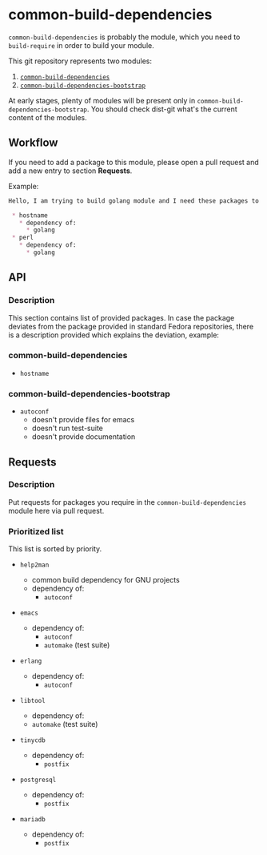 # common-build-dependencies

`common-build-dependencies` is probably the module, which you need to
`build-require` in order to build your module.

This git repository represents two modules:

 1. [`common-build-dependencies`](http://pkgs.fedoraproject.org/cgit/modules/common-build-dependencies.git/)
 2. [`common-build-dependencies-bootstrap`](http://pkgs.fedoraproject.org/cgit/modules/common-build-dependencies-bootstrap.git/)

At early stages, plenty of modules will be present only in
`common-build-dependencies-bootstrap`. You should check dist-git what's the
current content of the modules.


## Workflow

If you need to add a package to this module, please open a pull request and add
a new entry to section **Requests**.

Example:

```markdown
Hello, I am trying to build golang module and I need these packages to be included in this module:

 * hostname
   * dependency of:
     * golang
 * perl
   * dependency of:
     * golang
```


## API

### Description

This section contains list of provided packages. In case the package deviates
from the package provided in standard Fedora repositories, there is a
description provided which explains the deviation, example:

### common-build-dependencies

 * `hostname`


### common-build-dependencies-bootstrap

 * `autoconf`
   * doesn't provide files for emacs
   * doesn't run test-suite
   * doesn't provide documentation


## Requests


### Description

Put requests for packages you require in the `common-build-dependencies` module here via pull request.


### Prioritized list

This list is sorted by priority.

 * `help2man`
   * common build dependency for GNU projects
   * dependency of:
     * `autoconf`

 * `emacs`
   * dependency of:
     * `autoconf`
     * `automake` (test suite)

 * `erlang`
   * dependency of:
     * `autoconf`

 * `libtool`
   * dependency of:
    * `automake` (test suite)

 * `tinycdb`
   * dependency of:
     * `postfix`

 * `postgresql`
   * dependency of:
     * `postfix`

 * `mariadb`
   * dependency of:
     * `postfix`